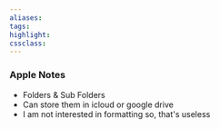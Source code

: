 ```yaml
---
aliases:  
tags:
highlight:  
cssclass:
---
```


### Apple Notes
- Folders & Sub Folders
- Can store them in icloud or google drive
- I am not interested in formatting so, that's useless
